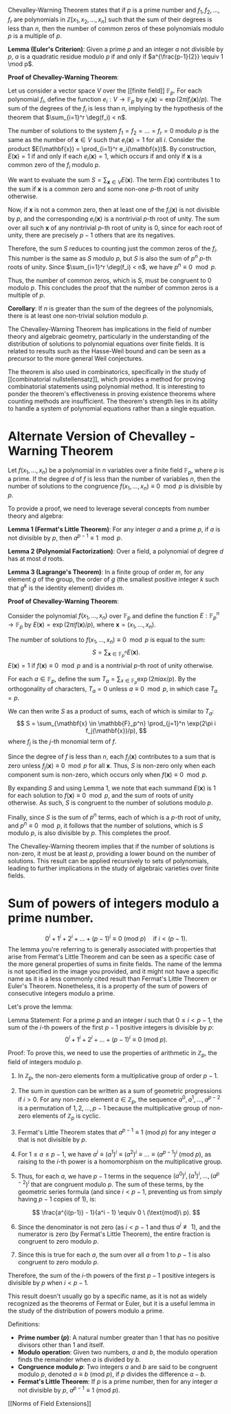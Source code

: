 Chevalley-Warning Theorem states that if $p$ is a prime number and $f_1, f_2, ..., f_r$ are polynomials in $\mathbb{Z}[x_1, x_2, ..., x_n]$ such that the sum of their degrees is less than $n$, then the number of common zeros of these polynomials modulo $p$ is a multiple of $p$. 

**Lemma (Euler's Criterion)**: Given a prime $p$ and an integer $a$ not divisible by $p$, $a$ is a quadratic residue modulo $p$ if and only if $a^{\frac{p-1}{2}} \equiv 1 \mod p$.

**Proof of Chevalley-Warning Theorem**:

Let us consider a vector space $V$ over the [[finite field]] $\mathbb{F}_p$. For each polynomial $f_i$, define the function $e_i: V \to \mathbb{F}_p$ by $e_i(\mathbf{x}) = \exp(2\pi i f_i(\mathbf{x})/p)$. The sum of the degrees of the $f_i$ is less than $n$, implying by the hypothesis of the theorem that $\sum_{i=1}^r \deg(f_i) < n$.

The number of solutions to the system $f_1 = f_2 = ... = f_r = 0$ modulo $p$ is the same as the number of $\mathbf{x} \in V$ such that $e_i(\mathbf{x}) = 1$ for all $i$. Consider the product $E(\mathbf{x}) = \prod_{i=1}^r e_i(\mathbf{x})$. By construction, $E(\mathbf{x}) = 1$ if and only if each $e_i(\mathbf{x}) = 1$, which occurs if and only if $\mathbf{x}$ is a common zero of the $f_i$ modulo $p$.

We want to evaluate the sum $S = \sum_{\mathbf{x} \in V} E(\mathbf{x})$. The term $E(\mathbf{x})$ contributes $1$ to the sum if $\mathbf{x}$ is a common zero and some non-one $p$-th root of unity otherwise. 

Now, if $\mathbf{x}$ is not a common zero, then at least one of the $f_i(\mathbf{x})$ is not divisible by $p$, and the corresponding $e_i(\mathbf{x})$ is a nontrivial $p$-th root of unity. The sum over all such $\mathbf{x}$ of any nontrivial $p$-th root of unity is $0$, since for each root of unity, there are precisely $p-1$ others that are its negatives.

Therefore, the sum $S$ reduces to counting just the common zeros of the $f_i$. This number is the same as $S$ modulo $p$, but $S$ is also the sum of $p^n$ $p$-th roots of unity. Since $\sum_{i=1}^r \deg(f_i) < n$, we have $p^n \equiv 0 \mod p$.

Thus, the number of common zeros, which is $S$, must be congruent to $0$ modulo $p$. This concludes the proof that the number of common zeros is a multiple of $p$.

**Corollary**: If $n$ is greater than the sum of the degrees of the polynomials, there is at least one non-trivial solution modulo $p$.

The Chevalley-Warning Theorem has implications in the field of number theory and algebraic geometry, particularly in the understanding of the distribution of solutions to polynomial equations over finite fields. It is related to results such as the Hasse-Weil bound and can be seen as a precursor to the more general Weil conjectures. 

The theorem is also used in combinatorics, specifically in the study of [[combinatorial nullstellensatz]], which provides a method for proving combinatorial statements using polynomial method. It is interesting to ponder the theorem's effectiveness in proving existence theorems where counting methods are insufficient. The theorem's strength lies in its ability to handle a system of polynomial equations rather than a single equation.    

# Alternate Version of Chevalley - Warning Theorem

Let $f(x_1, \ldots, x_n)$ be a polynomial in $n$ variables over a finite field $\mathbb{F}_p$, where $p$ is a prime. If the degree $d$ of $f$ is less than the number of variables $n$, then the number of solutions to the congruence $f(x_1, \ldots, x_n) \equiv 0 \mod p$ is divisible by $p$.

To provide a proof, we need to leverage several concepts from number theory and algebra:

**Lemma 1 (Fermat's Little Theorem)**: For any integer $a$ and a prime $p$, if $a$ is not divisible by $p$, then $a^{p-1} \equiv 1 \mod p$.

**Lemma 2 (Polynomial Factorization)**: Over a field, a polynomial of degree $d$ has at most $d$ roots.

**Lemma 3 (Lagrange's Theorem)**: In a finite group of order $m$, for any element $g$ of the group, the order of $g$ (the smallest positive integer $k$ such that $g^k$ is the identity element) divides $m$.

**Proof of Chevalley-Warning Theorem**:

Consider the polynomial $f(x_1, \ldots, x_n)$ over $\mathbb{F}_p$ and define the function $E: \mathbb{F}_p^n \to \mathbb{F}_p$ by $E(\mathbf{x}) = \exp(2\pi i f(\mathbf{x})/p)$, where $\mathbf{x} = (x_1, \ldots, x_n)$. 

The number of solutions to $f(x_1, \ldots, x_n) \equiv 0 \mod p$ is equal to the sum:
$$
S = \sum_{\mathbf{x} \in \mathbb{F}_p^n} E(\mathbf{x}).
$$
$E(\mathbf{x}) = 1$ if $f(\mathbf{x}) \equiv 0 \mod p$ and is a nontrivial $p$-th root of unity otherwise.

For each $a \in \mathbb{F}_p$, define the sum $T_a = \sum_{x \in \mathbb{F}_p} \exp(2\pi i a x/p)$. By the orthogonality of characters, $T_a = 0$ unless $a \equiv 0 \mod p$, in which case $T_a = p$.

We can then write $S$ as a product of sums, each of which is similar to $T_a$:
$$
S = \sum_{\mathbf{x} \in \mathbb{F}_p^n} \prod_{j=1}^n \exp(2\pi i f_j(\mathbf{x})/p),
$$
where $f_j$ is the $j$-th monomial term of $f$.

Since the degree of $f$ is less than $n$, each $f_j(\mathbf{x})$ contributes to a sum that is zero unless $f_j(\mathbf{x}) \equiv 0 \mod p$ for all $\mathbf{x}$. Thus, $S$ is non-zero only when each component sum is non-zero, which occurs only when $f(\mathbf{x}) \equiv 0 \mod p$. 

By expanding $S$ and using Lemma 1, we note that each summand $E(\mathbf{x})$ is $1$ for each solution to $f(\mathbf{x}) \equiv 0 \mod p$, and the sum of roots of unity otherwise. As such, $S$ is congruent to the number of solutions modulo $p$.

Finally, since $S$ is the sum of $p^n$ terms, each of which is a $p$-th root of unity, and $p^n \equiv 0 \mod p$, it follows that the number of solutions, which is $S$ modulo $p$, is also divisible by $p$. This completes the proof.

The Chevalley-Warning theorem implies that if the number of solutions is non-zero, it must be at least $p$, providing a lower bound on the number of solutions. This result can be applied recursively to sets of polynomials, leading to further implications in the study of algebraic varieties over finite fields.

# Sum of powers of integers modulo a prime number.

$$ 0^i + 1^i + 2^i + \ldots + (p-1)^i \equiv 0 \ (\text{mod}\ p) \quad \text{if} \ i < (p-1). $$
The lemma you're referring to is generally associated with properties that arise from Fermat's Little Theorem and can be seen as a specific case of the more general properties of sums in finite fields. The name of the lemma is not specified in the image you provided, and it might not have a specific name as it is a less commonly cited result than Fermat's Little Theorem or Euler's Theorem. Nonetheless, it is a property of the sum of powers of consecutive integers modulo a prime.

Let's prove the lemma:

Lemma Statement:
For a prime $p$ and an integer $i$ such that $0 \leq i < p-1$, the sum of the $i$-th powers of the first $p-1$ positive integers is divisible by $p$:
$$ 0^i + 1^i + 2^i + \ldots + (p-1)^i \equiv 0 \ (\text{mod}\ p). $$

Proof:
To prove this, we need to use the properties of arithmetic in $\mathbb{Z}_p$, the field of integers modulo $p$.

1. In $\mathbb{Z}_p$, the non-zero elements form a multiplicative group of order $p-1$. 

2. The sum in question can be written as a sum of geometric progressions if $i > 0$. For any non-zero element $a \in \mathbb{Z}_p$, the sequence $a^0, a^1, \ldots, a^{p-2}$ is a permutation of $1, 2, \ldots, p-1$ because the multiplicative group of non-zero elements of $\mathbb{Z}_p$ is cyclic.

3. Fermat's Little Theorem states that $a^{p-1} \equiv 1 \ (\text{mod}\ p)$ for any integer $a$ that is not divisible by $p$. 

4. For $1 \leq a \leq p-1$, we have $a^i \equiv (a^1)^i \equiv (a^2)^i \equiv \ldots \equiv (a^{p-1})^i \ (\text{mod}\ p)$, as raising to the $i$-th power is a homomorphism on the multiplicative group.

5. Thus, for each $a$, we have $p-1$ terms in the sequence $(a^0)^i, (a^1)^i, \ldots, (a^{p-2})^i$ that are congruent modulo $p$. The sum of these terms, by the geometric series formula (and since $i < p-1$, preventing us from simply having $p-1$ copies of $1$), is:

$$ \frac{a^{i(p-1)} - 1}{a^i - 1} \equiv 0 \ (\text{mod}\ p). $$

6. Since the denominator is not zero (as $i < p-1$ and thus $a^i \not\equiv 1$), and the numerator is zero (by Fermat's Little Theorem), the entire fraction is congruent to zero modulo $p$.

7. Since this is true for each $a$, the sum over all $a$ from $1$ to $p-1$ is also congruent to zero modulo $p$.

Therefore, the sum of the $i$-th powers of the first $p-1$ positive integers is divisible by $p$ when $i < p-1$. 

This result doesn't usually go by a specific name, as it is not as widely recognized as the theorems of Fermat or Euler, but it is a useful lemma in the study of the distribution of powers modulo a prime. 

Definitions:
- **Prime number ($p$)**: A natural number greater than 1 that has no positive divisors other than 1 and itself.
- **Modulo operation**: Given two numbers, $a$ and $b$, the modulo operation finds the remainder when $a$ is divided by $b$.
- **Congruence modulo $p$**: Two integers $a$ and $b$ are said to be congruent modulo $p$, denoted $a \equiv b \ (\text{mod}\ p)$, if $p$ divides the difference $a-b$.
- **Fermat's Little Theorem**: If $p$ is a prime number, then for any integer $a$ not divisible by $p$, $a^{p-1} \equiv 1 \ (\text{mod}\ p)$.

[[Norms of Field Extensions]]
